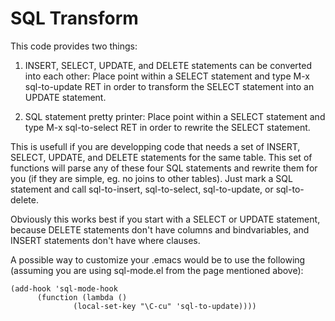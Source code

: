 # SQL Transform

This code provides two things:

1. INSERT, SELECT, UPDATE, and DELETE statements can be converted
   into each other:  Place point within a SELECT statement and
   type M-x sql-to-update RET in order to transform the SELECT
   statement into an UPDATE statement.

2. SQL statement pretty printer:  Place point within a SELECT 
   statement and type M-x sql-to-select RET in order to rewrite
   the SELECT statement.

This is usefull if you are developping code that needs a set of
INSERT, SELECT, UPDATE, and DELETE statements for the same table.
This set of functions will parse any of these four SQL statements and
rewrite them for you (if they are simple, eg. no joins to other
tables).  Just mark a SQL statement and call sql-to-insert,
sql-to-select, sql-to-update, or sql-to-delete.

Obviously this works best if you start with a SELECT or UPDATE
statement, because DELETE statements don't have columns and
bindvariables, and INSERT statements don't have where clauses.

A possible way to customize your .emacs would be to use the following
(assuming you are using sql-mode.el from the page mentioned above):

```
(add-hook 'sql-mode-hook
	  (function (lambda ()
		      (local-set-key "\C-cu" 'sql-to-update))))
```
